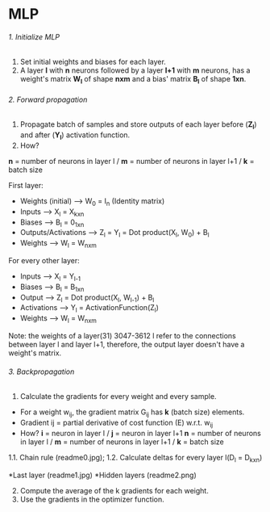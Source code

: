 # MLP

###### 1. Initialize MLP

1. Set initial weights and biases for each layer.
2. A layer **l** with **n** neurons followed by a layer **l+1** with **m** neurons, has a weight's matrix **W<sub>l</sub>** of shape **nxm** and a bias' matrix **B<sub>l</sub>** of shape **1xn**.

###### 2. Forward propagation

1. Propagate batch of samples and store outputs of each layer before (**Z<sub>l</sub>**) and after (**Y<sub>l</sub>**) activation function. 
2. How?
 
 **n** = number of neurons in layer l / **m** = number of neurons in layer l+1 / **k** = batch size
  
First layer:
* Weights (initial) --> W<sub>0</sub> = I<sub>n</sub> (Identity matrix)
* Inputs --> X<sub>l</sub> = X<sub>kxn</sub>
* Biases --> B<sub>l</sub> = 0<sub>1xn</sub>
* Outputs/Activations --> Z<sub>l</sub> = Y<sub>l</sub> = Dot product(X<sub>l</sub>, W<sub>0</sub>) + B<sub>l</sub>
* Weights --> W<sub>l</sub> = W<sub>nxm</sub>

For every other layer:
* Inputs --> X<sub>l</sub> = Y<sub>l-1</sub> 
* Biases --> B<sub>l</sub> = B<sub>1xn</sub> 
* Output --> Z<sub>l</sub> = Dot product(X<sub>l</sub>, W<sub>l-1</sub>) + B<sub>l</sub>
* Activations --> Y<sub>l</sub> = ActivationFunction(Z<sub>l</sub>)
* Weights --> W<sub>l</sub> = W<sub>nxm</sub> 

Note: the weights of a layer(31) 3047-3612 l refer to the connections between layer l and layer l+1, therefore, the output layer doesn't have a weight's matrix.

###### 3. Backpropagation

1. Calculate the gradients for every weight and every sample.
* For a weight w<sub>ij</sub>, the gradient matrix G<sub>ij</sub> has **k** (batch size) elements.
* Gradient ij = partial derivative of cost function (E) w.r.t. w<sub>ij</sub>
* How?
**i** = neuron in layer l / **j** = neuron in layer l+1
 **n** = number of neurons in layer l / **m** = number of neurons in layer l+1 / **k** = batch size
 
1.1. Chain rule (readme0.jpg);
1.2. Calculate deltas for every layer l(D<sub>l</sub> = D<sub>kxn</sub>)

*Last layer (readme1.jpg)
*Hidden layers (readme2.png)

2. Compute the average of the k gradients for each weight.
3. Use the gradients in the optimizer function.



